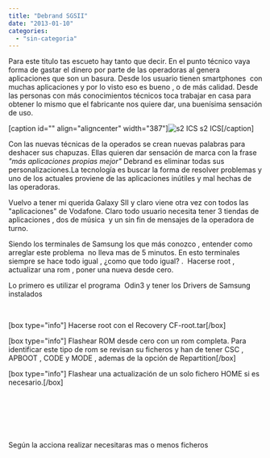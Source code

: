 ```yaml
---
title: "Debrand SGSII"
date: "2013-01-10"
categories: 
  - "sin-categoria"
---
```


Para este titulo tas escueto hay tanto que decir. En el punto técnico vaya forma de gastar el dinero por parte de las operadoras al genera aplicaciones que son un basura. Desde los usuario tienen smartphones  con muchas aplicaciones y por lo visto eso es bueno , o de más calidad. Desde las personas con más conocimientos técnicos toca trabajar en casa para obtener lo mismo que el fabricante nos quiere dar, una buenísima sensación de uso.

\[caption id="" align="aligncenter" width="387"\]![s2 ICS](images/Galaxy-S2-8.jpg "s2 ICS") s2 ICS\[/caption\]

Con las nuevas técnicas de la operados se crean nuevas palabras para deshacer sus chapuzas. Ellas quieren dar sensación de marca con la frase _"más aplicaciones propias mejor"_ Debrand es eliminar todas sus personalizaciones.La tecnología es buscar la forma de resolver problemas y uno de los actuales proviene de las aplicaciones inútiles y mal hechas de las operadoras.

Vuelvo a tener mi querida Galaxy SII y claro viene otra vez con todos las "aplicaciones" de Vodafone. Claro todo usuario necesita tener 3 tiendas de aplicaciones , dos de música  y un sin fin de mensajes de la operadora de turno.

Siendo los terminales de Samsung los que más conozco , entender como arreglar este problema  no lleva mas de 5 minutos. En esto terminales siempre se hace todo igual , ¿como que todo igual? .  Hacerse root , actualizar una rom , poner una nueva desde cero.

Lo primero es utilizar el programa  Odin3 y tener los Drivers de Samsung instalados

 

\[box type="info"\] Hacerse root con el Recovery CF-root.tar\[/box\]

\[box type="info"\] Flashear ROM desde cero con un rom completa. Para identificar este tipo de rom se revisan su ficheros y han de tener CSC , APBOOT , CODE y MODE , ademas de la opción de Repartition\[/box\]

\[box type="info"\] Flashear una actualización de un solo fichero HOME si es necesario.\[/box\]

 

 

 

Según la acciona realizar necesitaras mas o menos ficheros
